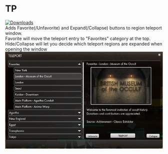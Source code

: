 # TP
[![Downloads](https://img.shields.io/github/downloads/SecretFox/TeleportThingy/total)](https://github.com/SecretFox/TeleportThingy/releases)  
Adds Favorite(/Unfavorite) and Expand(/Collapse) buttons to region teleport window.  
Favorite will move the teleport entry to "Favorites" category at the top.  
Hide/Collapse will let you decide which teleport regions are expanded when opening the window  
[![example](example.png "example")](https://raw.githubusercontent.com/SecretFox/TeleportThingy/master/example.png)
